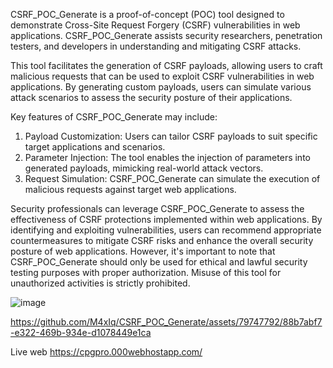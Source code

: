CSRF_POC_Generate is a proof-of-concept (POC) tool designed to demonstrate Cross-Site Request Forgery (CSRF) vulnerabilities in web applications. CSRF_POC_Generate assists security researchers, penetration testers, and developers in understanding and mitigating CSRF attacks.

This tool facilitates the generation of CSRF payloads, allowing users to craft malicious requests that can be used to exploit CSRF vulnerabilities in web applications. By generating custom payloads, users can simulate various attack scenarios to assess the security posture of their applications.

Key features of CSRF_POC_Generate may include:
1. Payload Customization: Users can tailor CSRF payloads to suit specific target applications and scenarios.
2. Parameter Injection: The tool enables the injection of parameters into generated payloads, mimicking real-world attack vectors.
3. Request Simulation: CSRF_POC_Generate can simulate the execution of malicious requests against target web applications.
   
Security professionals can leverage CSRF_POC_Generate to assess the effectiveness of CSRF protections implemented within web applications. By identifying and exploiting vulnerabilities, users can recommend appropriate countermeasures to mitigate CSRF risks and enhance the overall security posture of web applications. However, it's important to note that CSRF_POC_Generate should only be used for ethical and lawful security testing purposes with proper authorization. Misuse of this tool for unauthorized activities is strictly prohibited.

![image](https://github.com/M4xIq/CSRF_POC_Generate/assets/79747792/89a10a09-bd50-47b8-8d83-4ad41cc3e8ce)



https://github.com/M4xIq/CSRF_POC_Generate/assets/79747792/88b7abf7-e322-469b-934e-d1078449e1ca

Live web 
https://cpgpro.000webhostapp.com/
